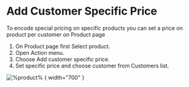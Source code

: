 # Add Customer Specific Price

To encode special pricing on specific products you can set a price on product per customer on Product page 
1. On Product page first Select product.
2. Open Action menu. 
3. Choose Add customer specific price. 
4. Set specific price and choose customer from Customers list. 

![%product%](price.png) { width="700" }